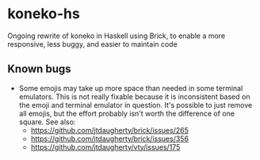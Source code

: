 # koneko-hs

Ongoing rewrite of koneko in Haskell using Brick, to enable a more responsive, less buggy, and easier to maintain code

## Known bugs

- Some emojis may take up more space than needed in some terminal emulators. This is not really fixable because it is inconsistent based on the emoji and terminal emulator in question. It's possible to just remove all emojis, but the effort probably isn't worth the difference of one square. See also:
    - https://github.com/jtdaugherty/brick/issues/265
    - https://github.com/jtdaugherty/brick/issues/356
    - https://github.com/jtdaugherty/vty/issues/175
